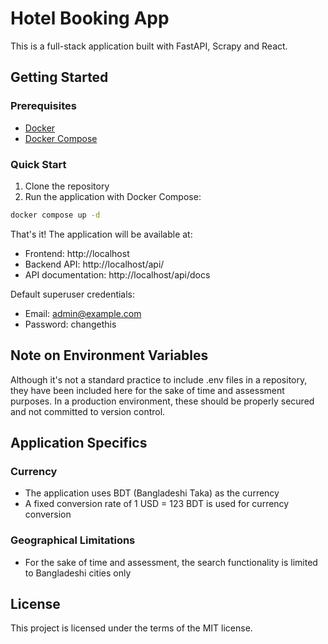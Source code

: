 # Hotel Booking App

This is a full-stack application built with FastAPI, Scrapy and React.

## Getting Started

### Prerequisites

- [Docker](https://docs.docker.com/get-docker/)
- [Docker Compose](https://docs.docker.com/compose/install/)

### Quick Start

1. Clone the repository
2. Run the application with Docker Compose:

```bash
docker compose up -d
```

That's it! The application will be available at:

- Frontend: http://localhost
- Backend API: http://localhost/api/
- API documentation: http://localhost/api/docs

Default superuser credentials:

- Email: admin@example.com
- Password: changethis

## Note on Environment Variables

Although it's not a standard practice to include .env files in a repository, they have been included here for the sake of time and assessment purposes. In a production environment, these should be properly secured and not committed to version control.

## Application Specifics

### Currency

- The application uses BDT (Bangladeshi Taka) as the currency
- A fixed conversion rate of 1 USD = 123 BDT is used for currency conversion

### Geographical Limitations

- For the sake of time and assessment, the search functionality is limited to Bangladeshi cities only

## License

This project is licensed under the terms of the MIT license.
